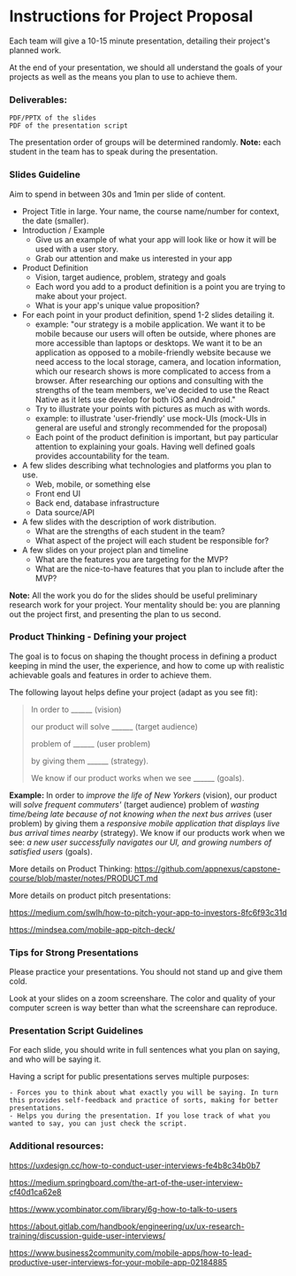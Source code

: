 # Instructions for Project Proposal

Each team will give a 10-15 minute presentation, detailing their project's planned work.

At the end of your presentation, we should all understand the goals of your projects as well as the means you plan to use to achieve them.

### Deliverables: 

    PDF/PPTX of the slides
    PDF of the presentation script

The presentation order of groups will be determined randomly.
**Note:** each student in the team has to speak during the presentation.

### Slides Guideline

Aim to spend in between 30s and 1min per slide of content.

   - Project Title in large. Your name, the course name/number for context, the date (smaller).
   - Introduction / Example
      - Give us an example of what your app will look like or how it will be used with a user story.
      - Grab our attention and make us interested in your app
   - Product Definition
      - Vision, target audience, problem, strategy and goals
      - Each word you add to a product definition is a point you are trying to make about your project.
      - What is your app's unique value proposition?
   - For each point in your product definition, spend 1-2 slides detailing it.
      - example: "our strategy is a mobile application. We want it to be mobile because our users will often be outside, where phones are more accessible than laptops or desktops. We want it to be an application as opposed to a mobile-friendly website because we need access to the local storage, camera, and location information, which our research shows is more complicated to access from a browser. After researching our options and consulting with the strengths of the team members, we've decided to use the React Native as it lets use develop for both iOS and Android."
      - Try to illustrate your points with pictures as much as with words.
      - example: to illustrate 'user-friendly' use mock-UIs (mock-UIs in general are useful and strongly recommended for the proposal)
      - Each point of the product definition is important, but pay particular attention to explaining your goals. Having well defined goals provides accountability for the team.
   - A few slides describing what technologies and platforms you plan to use.
      - Web, mobile, or something else
      - Front end UI
      - Back end, database infrastructure
      - Data source/API
   - A few slides with the description of work distribution.
      - What are the strengths of each student in the team?
      - What aspect of the project will each student be responsible for? 
   - A few slides on your project plan and timeline
      - What are the features you are targeting for the MVP?
      - What are the nice-to-have features that you plan to include after the MVP?

**Note:** All the work you do for the slides should be useful preliminary research work for your project. Your mentality should be: you are planning out the project first, and presenting the plan to us second.

### Product Thinking - Defining your project

The goal is to focus on shaping the thought process in defining a product keeping in mind the user, the experience, and how to come up with realistic achievable goals and features in order to achieve them.

The following layout helps define your project (adapt as you see fit):

> In order to ______ (vision)
> 
> our product will solve ______ (target audience)
> 
> problem of ______ (user problem)
> 
> by giving them ______ (strategy).
> 
> We know if our product works when we see ______ (goals).

**Example:** In order to *improve the life of New Yorkers* (vision), our product will *solve frequent commuters'* (target audience) problem of *wasting time/being late because of not knowing when the next bus arrives* (user problem) by giving them a *responsive mobile application that displays live bus arrival times nearby* (strategy). We know if our products work when we see: *a new user successfully navigates our UI, and growing numbers of satisfied users* (goals).

More details on Product Thinking: https://github.com/appnexus/capstone-course/blob/master/notes/PRODUCT.md

More details on product pitch presentations:

https://medium.com/swlh/how-to-pitch-your-app-to-investors-8fc6f93c31d

https://mindsea.com/mobile-app-pitch-deck/

### Tips for Strong Presentations

Please practice your presentations. You should not stand up and give them cold.

Look at your slides on a zoom screenshare. The color and quality of your computer screen is way better than what the screenshare can reproduce.

### Presentation Script Guidelines

For each slide, you should write in full sentences what you plan on saying, and who will be saying it.

Having a script for public presentations serves multiple purposes:

    - Forces you to think about what exactly you will be saying. In turn this provides self-feedback and practice of sorts, making for better presentations.
    - Helps you during the presentation. If you lose track of what you wanted to say, you can just check the script.

### Additional resources:

https://uxdesign.cc/how-to-conduct-user-interviews-fe4b8c34b0b7

https://medium.springboard.com/the-art-of-the-user-interview-cf40d1ca62e8

https://www.ycombinator.com/library/6g-how-to-talk-to-users

https://about.gitlab.com/handbook/engineering/ux/ux-research-training/discussion-guide-user-interviews/

https://www.business2community.com/mobile-apps/how-to-lead-productive-user-interviews-for-your-mobile-app-02184885
